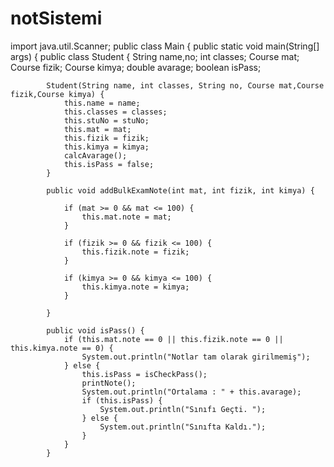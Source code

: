 # notSistemi
import java.util.Scanner;
public class Main {
    public static void main(String[] args) {
        public class Student {
            String name,no;
            int classes;
            Course mat;
            Course fizik;
            Course kimya;
            double avarage;
            boolean isPass;
            
            Student(String name, int classes, String no, Course mat,Course fizik,Course kimya) {
                this.name = name;
                this.classes = classes;
                this.stuNo = stuNo;
                this.mat = mat;
                this.fizik = fizik;
                this.kimya = kimya;
                calcAvarage();
                this.isPass = false;
            }
            
            public void addBulkExamNote(int mat, int fizik, int kimya) {

                if (mat >= 0 && mat <= 100) {
                    this.mat.note = mat;
                }

                if (fizik >= 0 && fizik <= 100) {
                    this.fizik.note = fizik;
                }

                if (kimya >= 0 && kimya <= 100) {
                    this.kimya.note = kimya;
                }

            }

            public void isPass() {
                if (this.mat.note == 0 || this.fizik.note == 0 || this.kimya.note == 0) {
                    System.out.println("Notlar tam olarak girilmemiş");
                } else {
                    this.isPass = isCheckPass();
                    printNote();
                    System.out.println("Ortalama : " + this.avarage);
                    if (this.isPass) {
                        System.out.println("Sınıfı Geçti. ");
                    } else {
                        System.out.println("Sınıfta Kaldı.");
                    }
                }
            }
